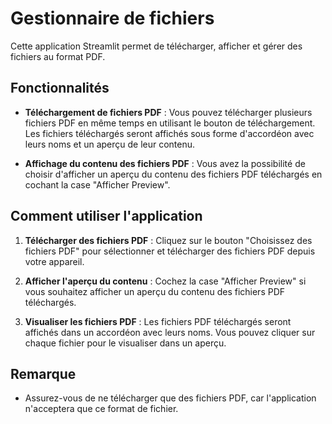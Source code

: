 # Gestionnaire de fichiers

Cette application Streamlit permet de télécharger, afficher et gérer des fichiers au format PDF.

## Fonctionnalités

- **Téléchargement de fichiers PDF** : Vous pouvez télécharger plusieurs fichiers PDF en même temps en utilisant le bouton de téléchargement. Les fichiers téléchargés seront affichés sous forme d'accordéon avec leurs noms et un aperçu de leur contenu.

- **Affichage du contenu des fichiers PDF** : Vous avez la possibilité de choisir d'afficher un aperçu du contenu des fichiers PDF téléchargés en cochant la case "Afficher Preview".

## Comment utiliser l'application

1. **Télécharger des fichiers PDF** : Cliquez sur le bouton "Choisissez des fichiers PDF" pour sélectionner et télécharger des fichiers PDF depuis votre appareil.

2. **Afficher l'aperçu du contenu** : Cochez la case "Afficher Preview" si vous souhaitez afficher un aperçu du contenu des fichiers PDF téléchargés.

3. **Visualiser les fichiers PDF** : Les fichiers PDF téléchargés seront affichés dans un accordéon avec leurs noms. Vous pouvez cliquer sur chaque fichier pour le visualiser dans un aperçu.

## Remarque

- Assurez-vous de ne télécharger que des fichiers PDF, car l'application n'acceptera que ce format de fichier.